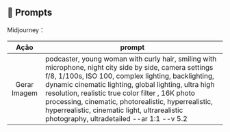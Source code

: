 ## 🧠 Prompts

Midjourney：

|     Ação     | prompt                                                                                                                                                                                                                                                                                                                                                                                                                         |
| :----------: | ------------------------------------------------------------------------------------------------------------------------------------------------------------------------------------------------------------------------------------------------------------------------------------------------------------------------------------------------------------------------------------------------------------------------------ |
| Gerar Imagem | podcaster, young woman with curly hair, smiling with microphone, night city side by side, camera settings f/8, 1/100s, ISO 100, complex lighting, backlighting, dynamic cinematic lighting, global lighting, ultra high resolution, realistic true color filter , 16K photo processing, cinematic, photorealistic, hyperrealistic, hyperrealistic, cinematic light, ultrarealistic photography, ultradetailed --ar 1:1 --v 5.2 |
